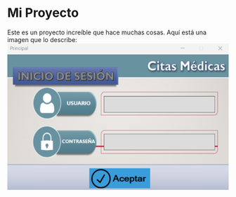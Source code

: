 # Mi Proyecto

Este es un proyecto increíble que hace muchas cosas. Aquí está una imagen que lo describe:
![Descripción de la imagen](CitasMedicas/imagenes/login.png)
